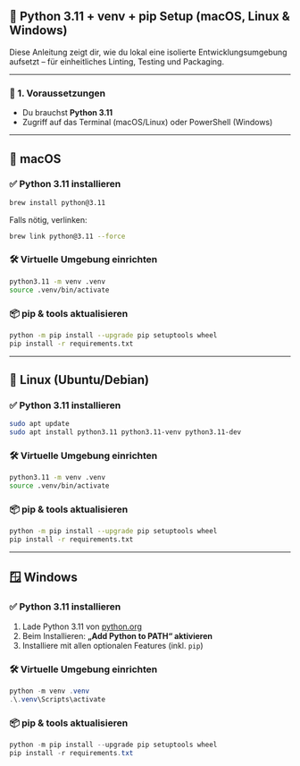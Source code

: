 ## 🐍 Python 3.11 + venv + pip Setup (macOS, Linux & Windows)

Diese Anleitung zeigt dir, wie du lokal eine isolierte Entwicklungsumgebung aufsetzt – für einheitliches Linting, Testing und Packaging.

______________________________________________________________________

### 🧰 1. Voraussetzungen

- Du brauchst **Python 3.11**
- Zugriff auf das Terminal (macOS/Linux) oder PowerShell (Windows)

______________________________________________________________________

## 🍎 macOS

### ✅ Python 3.11 installieren

```bash
brew install python@3.11
```

Falls nötig, verlinken:

```bash
brew link python@3.11 --force
```

### 🛠 Virtuelle Umgebung einrichten

```bash
python3.11 -m venv .venv
source .venv/bin/activate
```

### 📦 pip & tools aktualisieren

```bash
python -m pip install --upgrade pip setuptools wheel
pip install -r requirements.txt
```

______________________________________________________________________

## 🐧 Linux (Ubuntu/Debian)

### ✅ Python 3.11 installieren

```bash
sudo apt update
sudo apt install python3.11 python3.11-venv python3.11-dev
```

### 🛠 Virtuelle Umgebung einrichten

```bash
python3.11 -m venv .venv
source .venv/bin/activate
```

### 📦 pip & tools aktualisieren

```bash
python -m pip install --upgrade pip setuptools wheel
pip install -r requirements.txt
```

______________________________________________________________________

## 🪟 Windows

### ✅ Python 3.11 installieren

1. Lade Python 3.11 von [python.org](https://www.python.org/downloads/release/python-3110/)
1. Beim Installieren: **„Add Python to PATH“ aktivieren**
1. Installiere mit allen optionalen Features (inkl. `pip`)

### 🛠 Virtuelle Umgebung einrichten

```powershell
python -m venv .venv
.\.venv\Scripts\activate
```

### 📦 pip & tools aktualisieren

```powershell
python -m pip install --upgrade pip setuptools wheel
pip install -r requirements.txt
```
